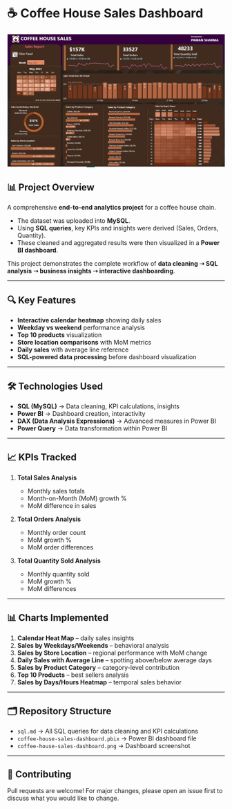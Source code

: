 # ☕ Coffee House Sales Dashboard

![Dashboard Screenshot](coffee-house-sales-dashboard.png)

## 📊 Project Overview
A comprehensive **end-to-end analytics project** for a coffee house chain.  
- The dataset was uploaded into **MySQL**.  
- Using **SQL queries**, key KPIs and insights were derived (Sales, Orders, Quantity).  
- These cleaned and aggregated results were then visualized in a **Power BI dashboard**.  

This project demonstrates the complete workflow of **data cleaning ➝ SQL analysis ➝ business insights ➝ interactive dashboarding**.

---

## 🔍 Key Features
- **Interactive calendar heatmap** showing daily sales
- **Weekday vs weekend** performance analysis
- **Top 10 products** visualization
- **Store location comparisons** with MoM metrics
- **Daily sales** with average line reference
- **SQL-powered data processing** before dashboard visualization

---

## 🛠️ Technologies Used
- **SQL (MySQL)** → Data cleaning, KPI calculations, insights  
- **Power BI** → Dashboard creation, interactivity  
- **DAX (Data Analysis Expressions)** → Advanced measures in Power BI  
- **Power Query** → Data transformation within Power BI  

---

## 📈 KPIs Tracked
1. **Total Sales Analysis**  
   - Monthly sales totals  
   - Month-on-Month (MoM) growth %  
   - MoM difference in sales  

2. **Total Orders Analysis**  
   - Monthly order count  
   - MoM growth %  
   - MoM order differences  

3. **Total Quantity Sold Analysis**  
   - Monthly quantity sold  
   - MoM growth %  
   - MoM differences  

---

## 📊 Charts Implemented
1. **Calendar Heat Map** – daily sales insights  
2. **Sales by Weekdays/Weekends** – behavioral analysis  
3. **Sales by Store Location** – regional performance with MoM change  
4. **Daily Sales with Average Line** – spotting above/below average days  
5. **Sales by Product Category** – category-level contribution  
6. **Top 10 Products** – best sellers analysis  
7. **Sales by Days/Hours Heatmap** – temporal sales behavior  

---

## 🗂️ Repository Structure
- `sql.md` → All SQL queries for data cleaning and KPI calculations  
- `coffee-house-sales-dashboard.pbix` → Power BI dashboard file  
- `coffee-house-sales-dashboard.png` → Dashboard screenshot  

---

## 🤝 Contributing
Pull requests are welcome! For major changes, please open an issue first to discuss what you would like to change.  
